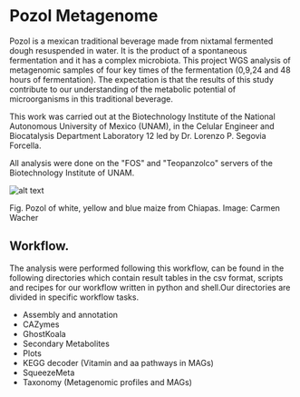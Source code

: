 
# Pozol Metagenome

Pozol is a mexican traditional beverage made from nixtamal fermented dough resuspended in water. It is the product of a spontaneous fermentation and it has a complex microbiota. This project WGS analysis of metagenomic samples of four key times of the fermentation (0,9,24 and 48 hours of fermentation).
The expectation is that the results of this study contribute to our understanding of the metabolic potential of microorganisms in this traditional beverage.

This work was carried out at the Biotechnology Institute of the National Autonomous University of Mexico (UNAM), in the Celular Engineer and Biocatalysis Department Laboratory 12 led by Dr. Lorenzo P. Segovia Forcella.

All analysis were done on the "FOS" and "Teopanzolco" servers of the Biotechnology Institute of UNAM.


![alt text](http://www.revista.unam.mx/vol.15/num8/art64/img/img3.jpg)

Fig. Pozol of white, yellow and blue maize from Chiapas. Image: Carmen Wacher


## Workflow.

The analysis were performed following this workflow, can be found in the following directories which contain result tables in the csv format, scripts and recipes for our workflow written in python and shell.Our directories are divided in specific workflow tasks.

- Assembly and annotation
- CAZymes
- GhostKoala
- Secondary Metabolites
- Plots
- KEGG decoder (Vitamin and aa pathways in MAGs)
- SqueezeMeta
- Taxonomy (Metagenomic profiles and MAGs)




